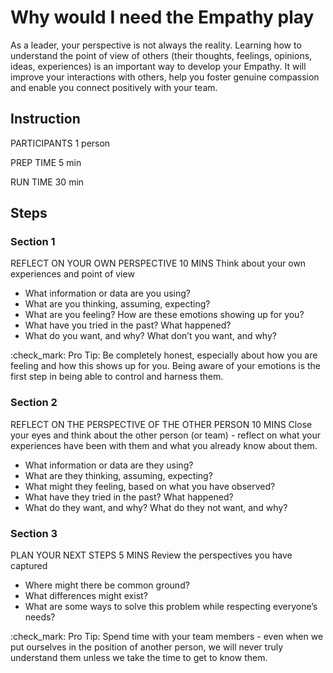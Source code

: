 # Why would I need the Empathy play
As a leader, your perspective is not always the reality.  Learning how to understand the point of view of others (their thoughts, feelings, opinions, ideas, experiences) is an important way to develop your Empathy.  It will improve your interactions with others, help you foster genuine compassion and enable you connect positively with your team. 

## Instruction
PARTICIPANTS
1 person

PREP TIME
5 min

RUN TIME
30 min
 
## Steps
### Section 1
REFLECT ON YOUR OWN PERSPECTIVE 10 MINS
Think about your own experiences and point of view
- What information or data are you using?
- What are you thinking, assuming, expecting?
- What are you feeling? How are these emotions showing up for you?
- What have you tried in the past? What happened?
- What do you want, and why? What don’t you want, and why?

:check_mark: Pro Tip: Be completely honest, especially about how you are feeling and how this 
shows up for you.  Being aware of your emotions is the first step in being able to control and harness them.

### Section 2
REFLECT ON THE PERSPECTIVE OF THE OTHER PERSON 10 MINS
Close your eyes and think about the other person (or team) - reflect on what your experiences have been with them and what you already know about them. 

- What information or data are they using?
- What are they thinking, assuming, expecting?
- What might they feeling, based on what you have observed? 
- What have they tried in the past? What happened?
- What do they want, and why? What do they not want, and why?

### Section 3
PLAN YOUR NEXT STEPS 5 MINS
Review the perspectives you have captured

- Where might there be common ground?
- What differences might exist?
- What are some ways to solve this problem while respecting everyone’s needs?

:check_mark: Pro Tip: Spend time with your team members - even when we put ourselves in the position of another person, we will never truly understand them unless we take the time to get to know them.